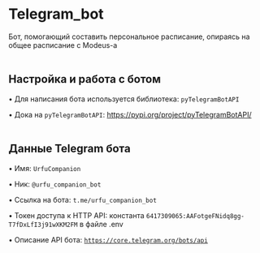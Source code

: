 # Telegram_bot
Бот, помогающий составить персональное расписание, опираясь на общее расписание с Modeus-а
<br /> <br />


## Настройка и работа с ботом
• Для написания бота используется библиотека: <code>pyTelegramBotAPI</code>

• Дока на <code>pyTelegramBotAPI</code>: https://pypi.org/project/pyTelegramBotAPI/
<br /> <br />


## Данные Telegram бота
• Имя: <code>UrfuCompanion</code>

• Ник: <code>@urfu_companion_bot</code>

• Ссылка на бота: <code>t.me/urfu_companion_bot</code>

• Токен доступа к HTTP API: 
константа <code>6417309065:AAFotgeFNidq8gg-T7fDxLfI3j91wXKM2FM</code> в файле .env

• Описание API бота: <code>https://core.telegram.org/bots/api </code>
<br /> <br />
